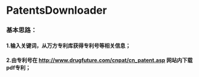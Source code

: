 # PatentsDownloader
### 基本思路：    
#### 1.输入关键词，从万方专利库获得专利号等相关信息；    
#### 2.由专利号在 http://www.drugfuture.com/cnpat/cn_patent.asp 网站内下载pdf专利；    
    
    
